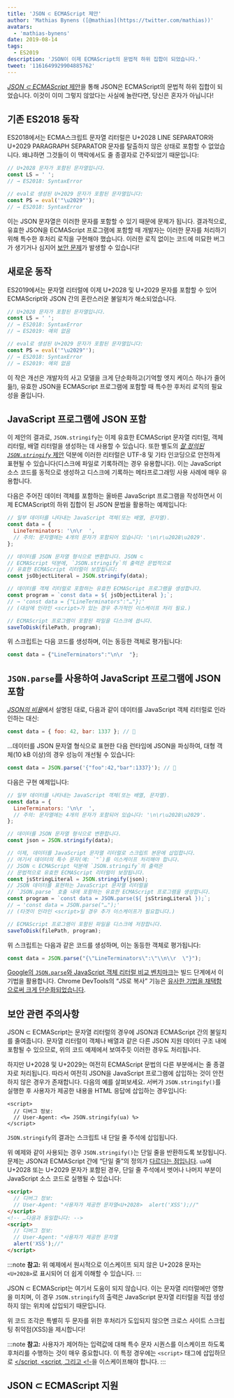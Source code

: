```yaml
---
title: 'JSON ⊂ ECMAScript 제안'
author: 'Mathias Bynens ([@mathias](https://twitter.com/mathias))'
avatars:
  - 'mathias-bynens'
date: 2019-08-14
tags:
  - ES2019
description: 'JSON이 이제 ECMAScript의 문법적 하위 집합이 되었습니다.'
tweet: '1161649929904885762'
---
```

[_JSON ⊂ ECMAScript_ 제안](https://github.com/tc39/proposal-json-superset)을 통해 JSON은 ECMAScript의 문법적 하위 집합이 되었습니다. 이것이 이미 그렇지 않았다는 사실에 놀란다면, 당신은 혼자가 아닙니다!

## 기존 ES2018 동작

ES2018에서는 ECMA스크립트 문자열 리터럴은 U+2028 LINE SEPARATOR와 U+2029 PARAGRAPH SEPARATOR 문자를 탈출하지 않은 상태로 포함할 수 없었습니다. 왜냐하면 그것들이 이 맥락에서도 줄 종결자로 간주되었기 때문입니다:

```js
// U+2028 문자가 포함된 문자열입니다.
const LS = ' ';
// → ES2018: SyntaxError

// eval로 생성된 U+2029 문자가 포함된 문자열입니다:
const PS = eval('"\u2029"');
// → ES2018: SyntaxError
```

이는 JSON 문자열은 이러한 문자를 포함할 수 있기 때문에 문제가 됩니다. 결과적으로, 유효한 JSON을 ECMAScript 프로그램에 포함할 때 개발자는 이러한 문자를 처리하기 위해 특수한 후처리 로직을 구현해야 했습니다. 이러한 로직 없이는 코드에 미묘한 버그가 생기거나 심지어 [보안 문제](#security)가 발생할 수 있습니다!

<!--truncate-->
## 새로운 동작

ES2019에서는 문자열 리터럴에 이제 U+2028 및 U+2029 문자를 포함할 수 있어 ECMAScript와 JSON 간의 혼란스러운 불일치가 해소되었습니다.

```js
// U+2028 문자가 포함된 문자열입니다.
const LS = ' ';
// → ES2018: SyntaxError
// → ES2019: 예외 없음

// eval로 생성된 U+2029 문자가 포함된 문자열입니다:
const PS = eval('"\u2029"');
// → ES2018: SyntaxError
// → ES2019: 예외 없음
```

이 작은 개선은 개발자의 사고 모델을 크게 단순화하고(기억할 엣지 케이스 하나가 줄어듦!), 유효한 JSON을 ECMAScript 프로그램에 포함할 때 특수한 후처리 로직의 필요성을 줄입니다.

## JavaScript 프로그램에 JSON 포함

이 제안의 결과로, `JSON.stringify`는 이제 유효한 ECMAScript 문자열 리터럴, 객체 리터럴, 배열 리터럴을 생성하는 데 사용할 수 있습니다. 또한 별도의 [_잘 정의된 `JSON.stringify`_ 제안](/features/well-formed-json-stringify) 덕분에 이러한 리터럴은 UTF-8 및 기타 인코딩으로 안전하게 표현될 수 있습니다(디스크에 파일로 기록하려는 경우 유용합니다). 이는 JavaScript 소스 코드를 동적으로 생성하고 디스크에 기록하는 메타프로그래밍 사용 사례에 매우 유용합니다.

다음은 주어진 데이터 객체를 포함하는 올바른 JavaScript 프로그램을 작성하면서 이제 ECMAScript의 하위 집합이 된 JSON 문법을 활용하는 예제입니다:

```js
// 일부 데이터를 나타내는 JavaScript 객체(또는 배열, 문자열).
const data = {
  LineTerminators: '\n\r  ',
  // 주의: 문자열에는 4개의 문자가 포함되어 있습니다: '\n\r\u2028\u2029'.
};

// 데이터를 JSON 문자열 형식으로 변환합니다. JSON ⊂
// ECMAScript 덕분에, `JSON.stringify`의 출력은 문법적으로
// 유효한 ECMAScript 리터럴이 보장됩니다:
const jsObjectLiteral = JSON.stringify(data);

// 데이터를 객체 리터럴로 포함하는 유효한 ECMAScript 프로그램을 생성합니다.
const program = `const data = ${ jsObjectLiteral };`;
// → 'const data = {"LineTerminators":"…"};'
// (대상에 인라인 <script>가 있는 경우 추가적인 이스케이프 처리 필요.)

// ECMAScript 프로그램이 포함된 파일을 디스크에 씁니다.
saveToDisk(filePath, program);
```

위 스크립트는 다음 코드를 생성하며, 이는 동등한 객체로 평가됩니다:

```js
const data = {"LineTerminators":"\n\r  "};
```

## `JSON.parse`를 사용하여 JavaScript 프로그램에 JSON 포함

[_JSON의 비용_](/blog/cost-of-javascript-2019#json)에서 설명된 대로, 다음과 같이 데이터를 JavaScript 객체 리터럴로 인라인하는 대신:

```js
const data = { foo: 42, bar: 1337 }; // 🐌
```

…데이터를 JSON 문자열 형식으로 표현한 다음 런타임에 JSON을 파싱하여, 대형 객체(10 kB 이상)의 경우 성능이 개선될 수 있습니다:

```js
const data = JSON.parse('{"foo":42,"bar":1337}'); // 🚀
```

다음은 구현 예제입니다:

```js
// 일부 데이터를 나타내는 JavaScript 객체(또는 배열, 문자열).
const data = {
  LineTerminators: '\n\r  ',
  // 주의: 문자열에는 4개의 문자가 포함되어 있습니다: '\n\r\u2028\u2029'.
};

// 데이터를 JSON 문자열 형식으로 변환합니다.
const json = JSON.stringify(data);

// 이제, 데이터를 JavaScript 문자열 리터럴로 스크립트 본문에 삽입합니다.
// 여기서 데이터의 특수 문자(예: `"`)를 이스케이프 처리해야 합니다.
// JSON ⊂ ECMAScript 덕분에 `JSON.stringify`의 출력은
// 문법적으로 유효한 ECMAScript 리터럴이 보장됩니다.
const jsStringLiteral = JSON.stringify(json);
// JSON 데이터를 표현하는 JavaScript 문자열 리터럴을
// `JSON.parse` 호출 내에 포함하는 유효한 ECMAScript 프로그램을 생성합니다.
const program = `const data = JSON.parse(${ jsStringLiteral });`;
// → 'const data = JSON.parse("…");'
// (타겟이 인라인 <script>일 경우 추가 이스케이프가 필요합니다.)

// ECMAScript 프로그램이 포함된 파일을 디스크에 저장합니다.
saveToDisk(filePath, program);
```

위 스크립트는 다음과 같은 코드를 생성하며, 이는 동등한 객체로 평가됩니다:

```js
const data = JSON.parse("{\"LineTerminators\":\"\\n\\r  \"}");
```

[Google의 `JSON.parse`와 JavaScript 객체 리터럴 비교 벤치마크](https://github.com/GoogleChromeLabs/json-parse-benchmark)는 빌드 단계에서 이 기법을 활용합니다. Chrome DevTools의 “JS로 복사” 기능은 [유사한 기법을 채택함으로써 크게 단순화되었습니다](https://chromium-review.googlesource.com/c/chromium/src/+/1464719/9/third_party/blink/renderer/devtools/front_end/elements/DOMPath.js).

## 보안 관련 주의사항

JSON ⊂ ECMAScript는 문자열 리터럴의 경우에 JSON과 ECMAScript 간의 불일치를 줄여줍니다. 문자열 리터럴이 객체나 배열과 같은 다른 JSON 지원 데이터 구조 내에 포함될 수 있으므로, 위의 코드 예제에서 보여주듯 이러한 경우도 처리됩니다.

하지만 U+2028 및 U+2029는 여전히 ECMAScript 문법의 다른 부분에서는 줄 종결자로 처리됩니다. 따라서 여전히 JSON을 JavaScript 프로그램에 삽입하는 것이 안전하지 않은 경우가 존재합니다. 다음의 예를 살펴보세요. 서버가 `JSON.stringify()`를 실행한 후 사용자가 제공한 내용을 HTML 응답에 삽입하는 경우입니다:

```ejs
<script>
  // 디버그 정보:
  // User-Agent: <%= JSON.stringify(ua) %>
</script>
```

`JSON.stringify`의 결과는 스크립트 내 단일 줄 주석에 삽입됩니다.

위 예제와 같이 사용되는 경우 `JSON.stringify()`는 단일 줄을 반환하도록 보장됩니다. 문제는 JSON과 ECMAScript 간에 “단일 줄”의 정의가 [다르다는 점입니다](https://speakerdeck.com/mathiasbynens/hacking-with-unicode?slide=136). `ua`에 U+2028 또는 U+2029 문자가 포함된 경우, 단일 줄 주석에서 벗어나 나머지 부분이 JavaScript 소스 코드로 실행될 수 있습니다:

```html
<script>
  // 디버그 정보:
  // User-Agent: "사용자가 제공한 문자열<U+2028>  alert('XSS');//"
</script>
<!-- …다음과 동일합니다: -->
<script>
  // 디버그 정보:
  // User-Agent: "사용자가 제공한 문자열
  alert('XSS');//"
</script>
```

:::note
**참고:** 위 예제에서 원시적으로 이스케이프 되지 않은 U+2028 문자는 `<U+2028>`로 표시되어 더 쉽게 이해할 수 있습니다.
:::

JSON ⊂ ECMAScript는 여기서 도움이 되지 않습니다. 이는 문자열 리터럴에만 영향을 미치며, 이 경우 `JSON.stringify`의 출력은 JavaScript 문자열 리터럴을 직접 생성하지 않는 위치에 삽입되기 때문입니다.

위 코드 조각은 특별히 두 문자를 위한 후처리가 도입되지 않으면 크로스 사이트 스크립팅 취약점(XSS)을 제시합니다!

:::note
**참고:** 사용자가 제어하는 입력값에 대해 특수 문자 시퀀스를 이스케이프 하도록 후처리를 수행하는 것이 매우 중요합니다. 이 특정 경우에는 `<script>` 태그에 삽입하므로 [</script, <script, 그리고 <!-](https://mathiasbynens.be/notes/etago#recommendations)을 이스케이프해야 합니다.
:::

## JSON ⊂ ECMAScript 지원

<feature-support chrome="66 /blog/v8-release-66#json-ecmascript"
                 firefox="yes"
                 safari="yes"
                 nodejs="10"
                 babel="yes https://github.com/babel/babel/tree/master/packages/babel-plugin-proposal-json-strings"></feature-support>
